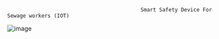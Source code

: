                                                Smart Safety Device For Sewage workers (IOT)
                                                                  
![image](https://github.com/user-attachments/assets/6cb4e63f-bc7b-482f-9876-2d372bb0d551)
